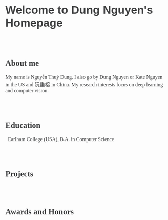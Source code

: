 <h1 style="color:#3e3f40; font-family:Arial; font-size:35px">Welcome to Dung Nguyen's Homepage</h1>
<br/>
<br/>
<h2 style="color:#3e3f40; font-family:Tahoma; font-size:25px">About me</h2>
  <p style="font-size:16px; font-family:Tahoma; color:#3e3f40">
  My name is Nguyễn Thuỳ Dung. I also go by Dung Nguyen or Kate Nguyen in the US and 阮垂榕 in China. My research interests focus on deep learning and computer vision.
  </p>
<br/>
<br/>

<h2 style="color:#3e3f40; font-family:Tahoma; font-size:25px">Education</h2>
  <p style="font-size:16px; font-family:Tahoma; color:#3e3f40">
    <i class="fas fa-graduation-cap fa-lg" style="color: rgb(70,70,70)"></i>&nbsp; Earlham College (USA), B.A. in Computer Science
  </p>                                                                     
<br/>
<br/>

<h2 style="color:#3e3f40; font-family:Tahoma; font-size:25px">Projects</h2>
  <p style="font-size:16px; font-family:Tahoma; color:#3e3f40">
  </p>
<br/>
<br/>

<h2 style="color:#3e3f40; font-family:Tahoma; font-size:25px">Awards and Honors</h2>
  <p style="font-size:16px; font-family:Tahoma; color:#3e3f40">
  </p>
<br/>
<br/>
